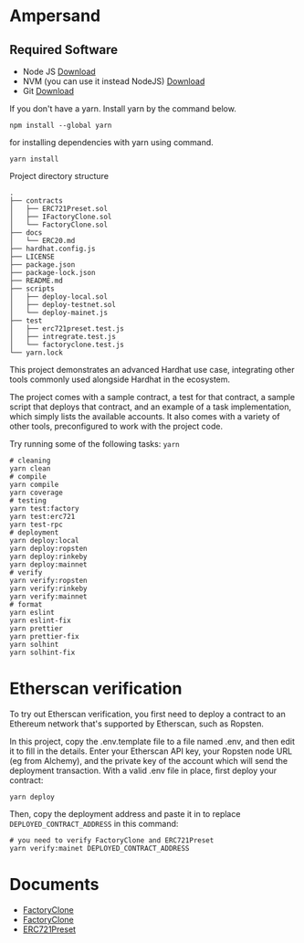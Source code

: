# Ampersand

## Required Software

- Node JS [Download](https://nodejs.org/en/)
- NVM (you can use it instead NodeJS) [Download](https://github.com/nvm-sh/nvm#installing-and-updating)
- Git [Download](https://git-scm.com/)

If you don't have a yarn. Install yarn by the command below.

```
npm install --global yarn
```

for installing dependencies with yarn using command.

```
yarn install
```

Project directory structure

```
.
├── contracts
│   ├── ERC721Preset.sol
│   ├── IFactoryClone.sol
│   └── FactoryClone.sol
├── docs
│   └── ERC20.md
├── hardhat.config.js
├── LICENSE
├── package.json
├── package-lock.json
├── README.md
├── scripts
│   ├── deploy-local.sol
│   ├── deploy-testnet.sol
│   └── deploy-mainet.js
├── test
│   ├── erc721preset.test.js
│   ├── intregrate.test.js
│   └── factoryclone.test.js
└── yarn.lock

```

This project demonstrates an advanced Hardhat use case, integrating other tools commonly used alongside Hardhat in the ecosystem.

The project comes with a sample contract, a test for that contract, a sample script that deploys that contract, and an example of a task implementation, which simply lists the available accounts. It also comes with a variety of other tools, preconfigured to work with the project code.

Try running some of the following tasks: `yarn`

```shell
# cleaning
yarn clean
# compile
yarn compile
yarn coverage
# testing
yarn test:factory
yarn test:erc721
yarn test-rpc
# deployment
yarn deploy:local
yarn deploy:ropsten
yarn deploy:rinkeby
yarn deploy:mainnet
# verify
yarn verify:ropsten
yarn verify:rinkeby
yarn verify:mainnet
# format
yarn eslint
yarn eslint-fix
yarn prettier
yarn prettier-fix
yarn solhint
yarn solhint-fix
```

# Etherscan verification

To try out Etherscan verification, you first need to deploy a contract to an Ethereum network that's supported by Etherscan, such as Ropsten.

In this project, copy the .env.template file to a file named .env, and then edit it to fill in the details. Enter your Etherscan API key, your Ropsten node URL (eg from Alchemy), and the private key of the account which will send the deployment transaction. With a valid .env file in place, first deploy your contract:

```shell
yarn deploy
```

Then, copy the deployment address and paste it in to replace `DEPLOYED_CONTRACT_ADDRESS` in this command:

```shell
# you need to verify FactoryClone and ERC721Preset
yarn verify:mainet DEPLOYED_CONTRACT_ADDRESS
```

# Documents

- [FactoryClone](./docs/FactoryClone.md)
- [FactoryClone](./docs/IFactoryClone.md)
- [ERC721Preset](./docs/ERC721Preset.md)
